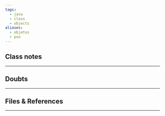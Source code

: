 ```yaml
---
tags:
  - java
  - class
  - objects
aliases:
  - objetos
  - poo
---
```

## Class notes
---


## Doubts
---

## Files & References
---
